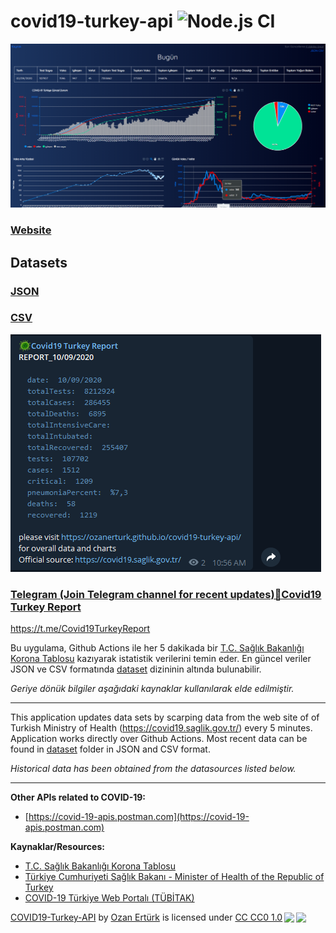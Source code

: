 # covid19-turkey-api  ![Node.js CI](https://github.com/ozanerturk/covid19-turkey-api/workflows/Node.js%20CI/badge.svg?branch=master&event=schedule)

![Image of Application](/assets/web.png)

### [Website](https://ozanerturk.github.io/covid19-turkey-api/)

## Datasets

### [JSON](https://raw.githubusercontent.com/ozanerturk/covid19-turkey-api/master/dataset/timeline.json)

### [CSV](https://raw.githubusercontent.com/ozanerturk/covid19-turkey-api/master/dataset/timeline.csv)

![Telegram Channel](/assets/telegram.png)
### [Telegram (Join Telegram channel for recent updates)🦠Covid19 Turkey Report](https://t.me/Covid19TurkeyReport) 
https://t.me/Covid19TurkeyReport

Bu uygulama, Github Actions ile her 5 dakikada bir [T.C. Sağlık Bakanlığı Korona Tablosu](https://covid19.saglik.gov.tr/) kazıyarak istatistik verilerini temin eder.
En güncel veriler JSON ve CSV formatında [dataset](dataset) dizininin altında  bulunabilir.

*Geriye dönük bilgiler aşağıdaki kaynaklar kullanılarak elde edilmiştir.*

-----

This application updates data sets by scarping data from  the web site of of Turkish Ministry of Health (https://covid19.saglik.gov.tr/) every 5 minutes. Application works directly over Github Actions. Most recent data can be found in [dataset](dataset) folder in JSON and CSV format.

*Historical data has been obtained from the datasources listed below.*

-----

**Other APIs related to COVID-19:**

* [https://covid-19-apis.postman.com](https://covid-19-apis.postman.com)

**Kaynaklar/Resources:**

* [T.C. Sağlık Bakanlığı Korona Tablosu](https://covid19.saglik.gov.tr)
* [Türkiye Cumhuriyeti Sağlık Bakanı - Minister of Health of the Republic of Turkey](https://twitter.com/drfahrettinkoca)
* [COVID-19 Türkiye Web Portalı (TÜBİTAK)](https://covid19.tubitak.gov.tr/turkiyede-durum)

<p xmlns:dct="http://purl.org/dc/terms/" xmlns:cc="http://creativecommons.org/ns#" class="license-text"><a rel="cc:attributionURL" property="dct:title" href="https://ozanerturk.github.io/covid19-turkey-api/">COVID19-Turkey-API</a> by <a rel="cc:attributionURL dct:creator" property="cc:attributionName" href="https://github.com/ozanerturk/">Ozan Ertürk</a> is licensed under <a rel="license" href="https://creativecommons.org/publicdomain/zero/1.0">CC CC0 1.0<img style="height:22px!important;margin-left:3px;vertical-align:text-bottom;" src="https://mirrors.creativecommons.org/presskit/icons/cc.svg?ref=chooser-v1" /><img style="height:22px!important;margin-left:3px;vertical-align:text-bottom;" src="https://mirrors.creativecommons.org/presskit/icons/zero.svg?ref=chooser-v1" /></a></p>
